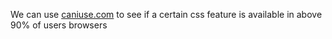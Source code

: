 We can use [caniuse.com](https://caniuse.com) to see if a certain css feature is available in above 90% of users browsers
